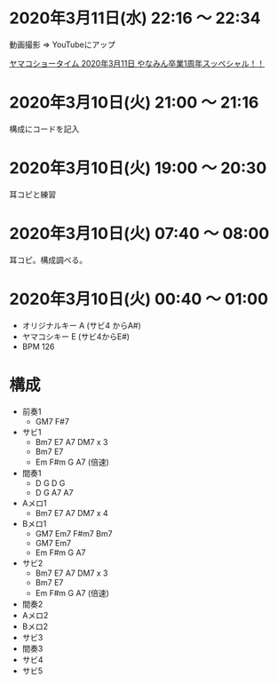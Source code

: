 # 2020年3月11日(水) 22:16 ～ 22:34

動画撮影 ⇒ YouTubeにアップ

[ヤマコショータイム 2020年3月11日 やなみん卒業1周年スッペシャル！！](https://www.youtube.com/watch?v=5GzPpMolOjc)

# 2020年3月10日(火) 21:00 ～ 21:16

構成にコードを記入

# 2020年3月10日(火) 19:00 ～ 20:30

耳コピと練習

# 2020年3月10日(火) 07:40 ～ 08:00

耳コピ。構成調べる。

# 2020年3月10日(火) 00:40 ～ 01:00

- オリジナルキー A (サビ4 からA#)
- ヤマコシキー E (サビ4からE#)
- BPM 126

# 構成

- 前奏1
  - GM7 F#7
- サビ1
  - Bm7 E7 A7 DM7 x 3
  - Bm7 E7
  - Em F#m G A7 (倍速)
- 間奏1
  - D G D G
  - D G A7 A7
- Aメロ1
  - Bm7 E7 A7 DM7 x 4
- Bメロ1
  - GM7 Em7 F#m7 Bm7
  - GM7 Em7
  - Em F#m G A7
- サビ2
  - Bm7 E7 A7 DM7 x 3
  - Bm7 E7
  - Em F#m G A7 (倍速)
- 間奏2
- Aメロ2
- Bメロ2
- サビ3
- 間奏3
- サビ4
- サビ5
